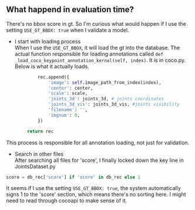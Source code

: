 ## What happend in evaluation time?
There's no bbox score in gt. So I'm curious what would happen if I use the setting `USE_GT_BBOX: true` when I validate a model.
- I start with loading process \
When I use the `USE_GT_BBOX`, it will load the gt into the database. The actual function responsible for loading annotations called
`def _load_coco_keypoint_annotation_kernal(self, index)`. It is in coco.py. Below is what it actually loads.
```python
            rec.append({
                'image': self.image_path_from_index(index),
                'center': center,
                'scale': scale,
                'joints_3d': joints_3d, # joints coordinates
                'joints_3d_vis': joints_3d_vis, #joints visibility
                'filename': '',
                'imgnum': 0,
            })

        return rec
```
This process is responsible for all annotation loading, not just for validation.

- Search in other files \
After searching all files for 'score', I finally locked down the key line in JointsDataset.py
```python
score = db_rec['score'] if 'score' in db_rec else 1
```
It seems if I use the setting `USE_GT_BBOX: true`, the system automatically signs 1 to the 'score' section, which means there's no sorting here. I might need to read through cocoapi to make sense of it.
